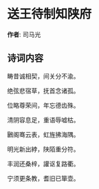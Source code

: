 # 送王待制知陕府

**作者**: 司马光

## 诗词内容

畴昔诚相契，间关分不渝。

绝弦悲宿草，抚首念诸孤。

位略尊荣间，年忘德齿殊。

清阴容息足，重语辱嘘枯。

鶠阁骞云表，虹旌拂海隅。

明光新出綍，陕陌重分符。

丰润还桑梓，讙讴复路衢。

宁须更条教，耆旧已箪壶。

